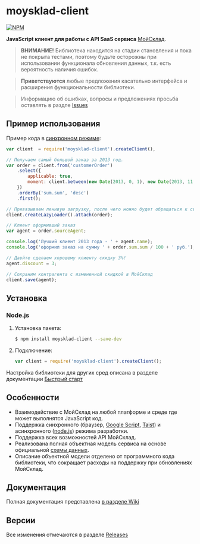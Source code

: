# **moysklad-client**

[![NPM](https://nodei.co/npm/moysklad-client.png?downloads=true&stars=true)](https://nodei.co/npm/moysklad-client/)

**JavaScript клиент для работы с API SaaS сервиса** [МойСклад](http://moysklad.ru).

> **ВНИМАНИЕ!**
> Библиотека находится на стадии становления и пока не покрыта тестами, поэтому будьте осторожны при использовании функционала обновления данных, т.к. есть вероятность наличия ошибок.

> **Приветствуются** любые предложения касательно интерфейса и расширения функциональности библиотеки.

> Информацию об ошибках, вопросы и предложениях просьба оставлять в раздле [Issues](https://github.com/wmakeev/moysklad-client/issues?state=open)


## Пример использования
Пример кода в [синхронном режиме](https://github.com/wmakeev/moysklad-client/wiki/quick-start#%D0%A1%D0%B8%D0%BD%D1%85%D1%80%D0%BE%D0%BD%D0%BD%D1%8B%D0%B9-%D1%80%D0%B5%D0%B6%D0%B8%D0%BC):
```javascript
var client  = require('moysklad-client').createClient(),

// Получаем самый большой заказ за 2013 год.
var order = client.from('customerOrder')
    .select({
        applicable: true,
        moment: client.between(new Date(2013, 0, 1), new Date(2013, 11, 31))
    })
    .orderBy('sum.sum', 'desc')
    .first();

// Привязываем ленивую загрузку, после чего можно будет обращаться к связанным сущностям, напр. order.sourceAgent.name
client.createLazyLoader().attach(order);

// Клиент оформивший заказ
var agent = order.sourceAgent;

console.log('Лучший клиент 2013 года - ' + agent.name);
console.log('оформил заказ на сумму ' + order.sum.sum / 100 + ' руб.');

// Давйте сделаем хорошему клиенту скидку 3%!
agent.discount = 3;

// Сохраним контрагента с измененной скидкой в МойСклад
client.save(agent);
```

## Установка
### Node.js
1. Установка пакета:

    ```bash
    $ npm install moysklad-client --save-dev
    ```

2. Подключение:

    ```js
    var client = require('moysklad-client').createClient();
    ```
    
Настройка библиотеки для других сред описана в разделе документации [Быстрый старт](https://github.com/wmakeev/moysklad-client/wiki/quick-start)

## Особенности

- Взаимодействие с МойСклад на любой платформе и среде где может выполнятся JavaScript код.
- Поддержка синхронного (браузер, [Google Script](http://www.google.com/script/start/), [Taist](http://www.tai.st/)) и асинхронного ([node.js](http://nodejs.org/)) режима разработки.
- Поддержка всех возможностей API МойСклад.
- Реализована полная объектная модель сервиса на основе официальной [схемы данных](https://online.moysklad.ru/exchange/schema/MOYsklad.xsd).
- Описание объектной модели отделено от программного кода библиотеки, что сокращает расходы на поддержку при обновлениях МойСклад.

## Документация
Полная документация представлена [в разделе Wiki](https://github.com/wmakeev/moysklad-client/wiki)

## Версии
Все изменения отмечаются в разделе [Releases](https://github.com/wmakeev/moysklad-client/releases)